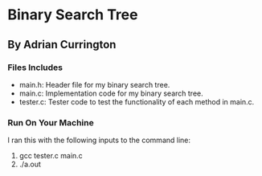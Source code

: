 # Binary Search Tree
## By Adrian Currington

### Files Includes
- main.h: Header file for my binary search tree.
- main.c: Implementation code for my binary search tree.
- tester.c: Tester code to test the functionality of each method in main.c.

### Run On Your Machine
I ran this with the following inputs to the command line:
1. gcc tester.c main.c
2. ./a.out
